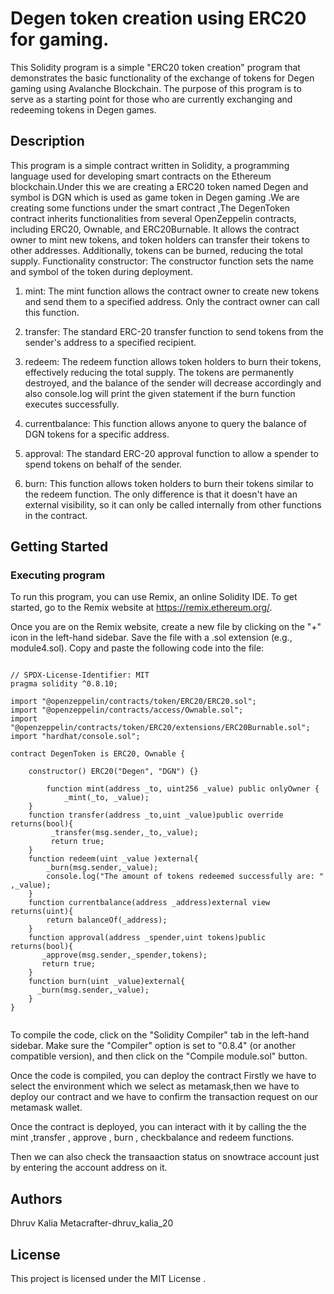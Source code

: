 # Degen token creation using ERC20 for gaming.

This Solidity program is a simple "ERC20 token creation" program that demonstrates the basic functionality of the exchange of tokens for Degen gaming using Avalanche Blockchain. The purpose of this program is to serve as a starting point for those who are currently exchanging and redeeming tokens in Degen games.

## Description

This program is a simple contract written in Solidity, a programming language used for developing smart contracts on the Ethereum blockchain.Under this we are creating a ERC20 token named Degen and symbol is DGN which is used as game token in Degen gaming .We are creating some functions under the smart contract ,The DegenToken contract inherits functionalities from several OpenZeppelin contracts, including ERC20, Ownable, and ERC20Burnable. It allows the contract owner to mint new tokens, and token holders can transfer their tokens to other addresses. Additionally, tokens can be burned, reducing the total supply.
Functionality
constructor: The constructor function sets the name and symbol of the token during deployment.

1. mint: The mint function allows the contract owner to create new tokens and send them to a specified address. Only the contract owner can call this function.

2. transfer: The standard ERC-20 transfer function to send tokens from the sender's address to a specified recipient.

3. redeem: The redeem function allows token holders to burn their tokens, effectively reducing the total supply. The tokens are permanently destroyed, and the balance of the sender will decrease accordingly and also console.log will print the given statement if the burn function executes successfully.

4. currentbalance: This function allows anyone to query the balance of DGN tokens for a specific address.

5. approval: The standard ERC-20 approval function to allow a spender to spend tokens on behalf of the sender.

6. burn: This function allows token holders to burn their tokens similar to the redeem function. The only difference is that it doesn't have an external visibility, so it can only be called internally from other functions in the contract.
## Getting Started

### Executing program

To run this program, you can use Remix, an online Solidity IDE. To get started, go to the Remix website at https://remix.ethereum.org/.

Once you are on the Remix website, create a new file by clicking on the "+" icon in the left-hand sidebar. Save the file with a .sol extension (e.g., module4.sol). Copy and paste the following code into the file:

```solidity

// SPDX-License-Identifier: MIT
pragma solidity ^0.8.10;

import "@openzeppelin/contracts/token/ERC20/ERC20.sol";
import "@openzeppelin/contracts/access/Ownable.sol";
import "@openzeppelin/contracts/token/ERC20/extensions/ERC20Burnable.sol";
import "hardhat/console.sol";

contract DegenToken is ERC20, Ownable {

    constructor() ERC20("Degen", "DGN") {}

        function mint(address _to, uint256 _value) public onlyOwner {
            _mint(_to, _value);
    }
    function transfer(address _to,uint _value)public override returns(bool){
         _transfer(msg.sender,_to,_value);
         return true;
    }
    function redeem(uint _value )external{
        _burn(msg.sender,_value);
        console.log("The amount of tokens redeemed successfully are: " ,_value);
    }
    function currentbalance(address _address)external view returns(uint){
        return balanceOf(_address);
    }
    function approval(address _spender,uint tokens)public returns(bool){
       _approve(msg.sender,_spender,tokens);
       return true;
    }
    function burn(uint _value)external{
      _burn(msg.sender,_value);
    }
}


```

To compile the code, click on the "Solidity Compiler" tab in the left-hand sidebar. Make sure the "Compiler" option is set to "0.8.4" (or another compatible version), and then click on the "Compile module.sol" button.

Once the code is compiled, you can deploy the contract Firstly we have to select the environment which we select as metamask,then we have to deploy our contract and we have to confirm the transaction request on our metamask wallet.

Once the contract is deployed, you can interact with it by calling the the mint ,transfer , approve , burn , checkbalance and redeem functions.

Then we can also check the transaaction status on snowtrace account just by entering the account address on it.

## Authors

Dhruv Kalia
Metacrafter-dhruv_kalia_20


## License

This project is licensed under the MIT License .
